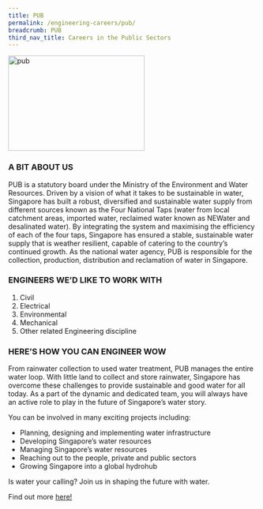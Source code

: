 ```yaml
---
title: PUB
permalink: /engineering-careers/pub/
breadcrumb: PUB
third_nav_title: Careers in the Public Sectors
---
```






<img src="/images/pub.jpg" alt="pub" style="width:276px;height:193px;" align="left">
<br clear="left">

### A BIT ABOUT US
PUB is a statutory board under the Ministry of the Environment and Water Resources. Driven by a vision of what it takes to be sustainable in water, Singapore has built a robust, diversified and sustainable water supply from different sources known as the Four National Taps (water from local catchment areas, imported water, reclaimed water known as NEWater and desalinated water). By integrating the system and maximising the efficiency of each of the four taps, Singapore has ensured a stable, sustainable water supply that is weather resilient, capable of catering to the country’s continued growth. As the national water agency, PUB is responsible for the collection, production, distribution and reclamation of water in Singapore.

### ENGINEERS WE’D LIKE TO WORK WITH
1. Civil
2. Electrical
3. Environmental
4. Mechanical
5. Other related Engineering discipline

### HERE’S HOW YOU CAN ENGINEER WOW
From rainwater collection to used water treatment, PUB manages the entire water loop. With little land to collect and store rainwater, Singapore has overcome these challenges to provide sustainable and good water for all today. As a part of the dynamic and dedicated team, you will always have an active role to play in the future of Singapore’s water story. 

You can be involved in many exciting projects including:
- Planning, designing and implementing water infrastructure
- Developing Singapore’s water resources
- Managing Singapore’s water resources
- Reaching out to the people, private and public sectors
- Growing Singapore into a global hydrohub

Is water your calling? Join us in shaping the future with water. 

Find out more <a href="https://www.pub.gov.sg/careers" target="_blank">here!</a>
